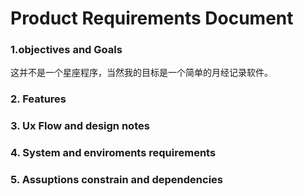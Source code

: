 # Product Requirements Document
### 1.objectives and Goals

这并不是一个星座程序，当然我的目标是一个简单的月经记录软件。
### 2. Features
### 3. Ux Flow and design notes
### 4. System and enviroments requirements
### 5. Assuptions constrain and dependencies
